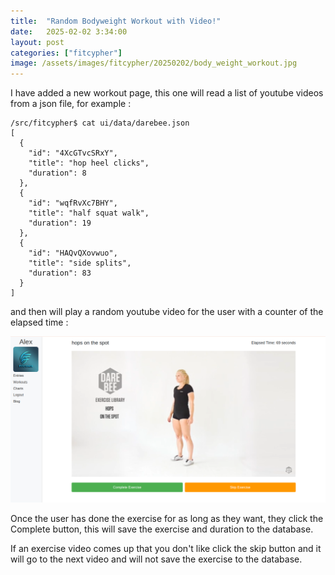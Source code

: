 ```yaml
---
title:  "Random Bodyweight Workout with Video!"
date:   2025-02-02 3:34:00
layout: post
categories: ["fitcypher"]
image: /assets/images/fitcypher/20250202/body_weight_workout.jpg
---
```


I have added a new workout page, this one will read a list of youtube videos from a json file, for example :

```
/src/fitcypher$ cat ui/data/darebee.json 
[
  {
    "id": "4XcGTvcSRxY",
    "title": "hop heel clicks",
    "duration": 8
  },
  {
    "id": "wqfRvXc7BHY",
    "title": "half squat walk",
    "duration": 19
  },
  {
    "id": "HAQvQXovwuo",
    "title": "side splits",
    "duration": 83
  }
]
```

and then will play a random youtube video for the user with a counter of the elapsed time :

![alt text](/assets/images/fitcypher/20250202/screenshot004.png)

Once the user has done the exercise for as long as they want, they click the Complete button, this will save the exercise and duration to the database.

If an exercise video comes up that you don't like click the skip button and it will go to the next video and will not save the exercise to the database.

